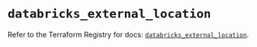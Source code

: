 # `databricks_external_location`

Refer to the Terraform Registry for docs: [`databricks_external_location`](https://registry.terraform.io/providers/databricks/databricks/1.48.0/docs/resources/external_location).

